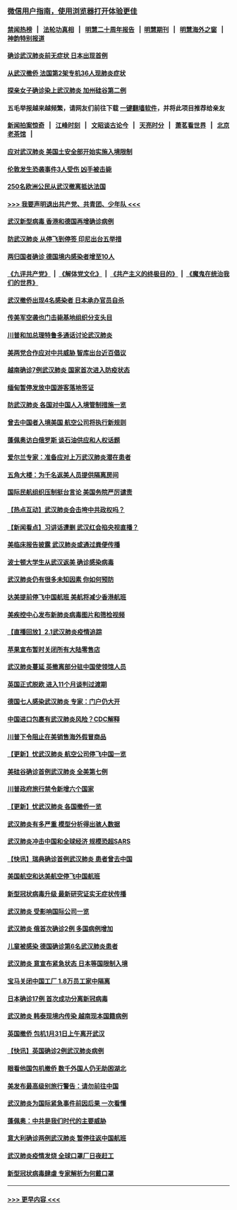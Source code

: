### [微信用户指南，使用浏览器打开体验更佳](https://github.com/gfw-breaker/banned-news1/blob/master/indexes/wechat-guide.md?t=0)
#### [禁闻热榜](热点新闻.md?t=0)  &nbsp;&nbsp;|&nbsp;&nbsp; [法轮功真相](https://github.com/gfw-breaker/truth/blob/master/README.md?t=0) &nbsp;&nbsp;|&nbsp;&nbsp; [明慧二十周年报告](https://github.com/gfw-breaker/mh-reports/blob/master/README.md?t=0) &nbsp;&nbsp;|&nbsp;&nbsp;[明慧期刊](https://github.com/gfw-breaker/mh-qikan) &nbsp;&nbsp;|&nbsp;&nbsp; [明慧海外之窗](https://github.com/gfw-breaker/mh-news/blob/master/README.md?t=0) &nbsp;&nbsp;|&nbsp;&nbsp; [神韵特别报道](https://github.com/gfw-breaker/mh-news/blob/master/shenyun.md?t=0)
#### [确诊武汉肺炎前无症状 日本出现首例](../pages/nsc418/n11841567.md?t=02032233) 
#### [从武汉撤侨 法国第2架专机36人现肺炎症状](../pages/nsc418/n11841382.md?t=02032233) 
#### [探亲女子确诊染上武汉肺炎 加州硅谷第二例](../pages/nsc418/n11839784.md?t=02032233) 
#### 五毛举报越来越频繁，请网友们前往下载 [一键翻墙软件](https://github.com/gfw-breaker/ssr-accounts)，并将此项目推荐给亲友
#### [新闻拍案惊奇](https://github.com/gfw-breaker/banned-news1/blob/master/pages/link4.md) &nbsp;&nbsp;|&nbsp;&nbsp; [江峰时刻](https://github.com/gfw-breaker/banned-news1/blob/master/pages/link4.md) &nbsp;&nbsp;|&nbsp;&nbsp; [文昭谈古论今](https://github.com/gfw-breaker/banned-news1/blob/master/pages/link4.md) &nbsp;&nbsp;|&nbsp;&nbsp; [天亮时分](https://github.com/gfw-breaker/banned-news1/blob/master/pages/link4.md) &nbsp;&nbsp;|&nbsp;&nbsp; [萧茗看世界](https://github.com/gfw-breaker/banned-news1/blob/master/pages/link4.md) &nbsp;&nbsp;|&nbsp;&nbsp; [北京老茶馆](https://github.com/gfw-breaker/banned-news1/blob/master/pages/link4.md) &nbsp;&nbsp;|&nbsp;&nbsp; 
#### [应对武汉肺炎 美国土安全部开始实施入境限制](../pages/nsc418/n11839729.md?t=02032233) 
#### [伦敦发生恐袭事件3人受伤 凶手被击毙](../pages/nsc418/n11839442.md?t=02032233) 
#### [250名欧洲公民从武汉撤离抵达法国](../pages/nsc418/n11839438.md?t=02032233) 
#### [>>> 我要声明退出共产党、共青团、少年队 <<<](https://github.com/begood0513/goodnews/blob/master/quit/letter.md) 
#### [武汉新型病毒 香港和德国再增确诊病例](../pages/nsc418/n11839381.md?t=02032233) 
#### [防武汉肺炎 从停飞到停签 印尼出台五举措](../pages/nsc418/n11839282.md?t=02032233) 
#### [两归国者确诊 德国境内感染者增至10人](../pages/nsc418/n11839164.md?t=02032233) 
#### [《九评共产党》](https://github.com/begood0513/9ping.md/blob/master/README.md) &nbsp;|&nbsp; [《解体党文化》](../../../../jtdwh.md/blob/master/README.md)  &nbsp;|&nbsp; [《共产主义的终极目的》](../../../../gczydzjmd.md/blob/master/README.md) &nbsp;|&nbsp; [《魔鬼在统治我们的世界》](../../../../mgztzwmdsj.md/blob/master/README.md) 
#### [武汉撤侨出现4名感染者 日本承办官员自杀](../pages/nsc418/n11839044.md?t=02032233) 
#### [传美军空袭也门击毙基地组织分支头目](../pages/nsc418/n11839210.md?t=02032233) 
#### [川普和加总理特鲁多通话讨论武汉肺炎](../pages/nsc418/n11839128.md?t=02032233) 
#### [美两党合作应对中共威胁 智库出台近百倡议](../pages/nsc418/n11838437.md?t=02032233) 
#### [越南确诊7例武汉肺炎 国家首次进入防疫状态](../pages/nsc418/n11838860.md?t=02032233) 
#### [缅甸暂停发放中国游客落地签证](../pages/nsc418/n11838730.md?t=02032233) 
#### [防武汉肺炎 各国对中国人入境管制措施一览](../pages/nsc418/n11838726.md?t=02032233) 
#### [曾去中国者入境美国 航空公司将执行新规则](../pages/nsc418/n11838375.md?t=02032233) 
#### [蓬佩奥访白俄罗斯 谈石油供应和人权话题](../pages/nsc418/n11838242.md?t=02032233) 
#### [爱尔兰专家：准备应对上万武汉肺炎潜在患者](../pages/nsc418/n11837978.md?t=02032233) 
#### [五角大楼：为千名返美人员提供隔离房间](../pages/nsc418/n11837831.md?t=02032233) 
#### [国际民航组织压制挺台言论 美国务院严厉谴责](../pages/nsc418/n11837791.md?t=02032233) 
#### [【热点互动】武汉肺炎会击垮中共政权吗？](../pages/nsc418/n11837779.md?t=02032233) 
#### [【新闻看点】习讲话遭删 武汉红会掐央视直播？](../pages/nsc418/n11837573.md?t=02032233) 
#### [美临床报告披露 武汉肺炎或通过粪便传播](../pages/nsc418/n11837626.md?t=02032233) 
#### [波士顿大学生从武汉返美 确诊感染病毒](../pages/nsc418/n11837580.md?t=02032233) 
#### [武汉肺炎仍有很多未知因素 你如何预防](../pages/nsc418/n11837666.md?t=02032233) 
#### [达美提前停飞中国航班 美航将减少香港航班](../pages/nsc418/n11837649.md?t=02032233) 
#### [美疾控中心发布新肺炎病毒图片和筛检视频](../pages/nsc418/n11837491.md?t=02032233) 
#### [【直播回放】2.1武汉肺炎疫情追踪](../pages/nsc418/n11837232.md?t=02032233) 
#### [苹果宣布暂时关闭所有大陆零售店](../pages/nsc418/n11837097.md?t=02032233) 
#### [武汉肺炎蔓延 英撤离部分驻中国使领馆人员](../pages/nsc418/n11837061.md?t=02032233) 
#### [英国正式脱欧 进入11个月谈判过渡期](../pages/nsc418/n11836911.md?t=02032233) 
#### [德国七人感染武汉肺炎 专家：门户仍大开](../pages/nsc418/n11836344.md?t=02032233) 
#### [中国进口包裹有武汉肺炎风险？CDC解释](../pages/nsc418/n11836321.md?t=02032233) 
#### [川普下令阻止在美销售海外假冒商品](../pages/nsc418/n11836261.md?t=02032233) 
#### [【更新】忧武汉肺炎 航空公司停飞中国一览](../pages/nsc418/n11835931.md?t=02032233) 
#### [美硅谷确诊首例武汉肺炎 全美第七例](../pages/nsc418/n11836093.md?t=02032233) 
#### [川普政府旅行禁令新增六个国家](../pages/nsc418/n11836083.md?t=02032233) 
#### [【更新】忧武汉肺炎 各国撤侨一览](../pages/nsc418/n11835673.md?t=02032233) 
#### [武汉肺炎有多严重 模型分析得出骇人数据](../pages/nsc418/n11835829.md?t=02032233) 
#### [武汉肺炎冲击中国和全球经济 规模恐超SARS](../pages/nsc418/n11835652.md?t=02032233) 
#### [【快讯】瑞典确诊首例武汉肺炎 患者曾去中国](../pages/nsc418/n11835675.md?t=02032233) 
#### [美国航空和达美航空停飞中国航班](../pages/nsc418/n11835567.md?t=02032233) 
#### [新型冠状病毒升级 最新研究证实无症状传播](../pages/nsc418/n11835589.md?t=02032233) 
#### [武汉肺炎 受影响国际公司一览](../pages/nsc418/n11835538.md?t=02032233) 
#### [武汉肺炎 俄首次确诊2例 多国病例增加](../pages/nsc418/n11835295.md?t=02032233) 
#### [儿童被感染 德国确诊第6名武汉肺炎患者](../pages/nsc418/n11835338.md?t=02032233) 
#### [武汉肺炎 意宣布紧急状态 日本等国限制入境](../pages/nsc418/n11835062.md?t=02032233) 
#### [宝马关闭中国工厂 1.8万员工家中隔离](../pages/nsc418/n11835128.md?t=02032233) 
#### [日本确诊17例 首次成功分离新冠病毒](../pages/nsc418/n11834975.md?t=02032233) 
#### [武汉肺炎 韩泰现境内传染 越南现本国籍病例](../pages/nsc418/n11834857.md?t=02032233) 
#### [英国撤侨 包机1月31日上午离开武汉](../pages/nsc418/n11834808.md?t=02032233) 
#### [【快讯】英国确诊2例武汉肺炎病例](../pages/nsc418/n11834824.md?t=02032233) 
#### [眼看他国包机撤侨 数千外国人仍无助困湖北](../pages/nsc418/n11834010.md?t=02032233) 
#### [美发布最高级别旅行警告：请勿前往中国](../pages/nsc418/n11834038.md?t=02032233) 
#### [武汉肺炎为国际紧急事件前因后果 一次看懂](../pages/nsc418/n11833893.md?t=02032233) 
#### [蓬佩奥：中共是我们时代的主要威胁](../pages/nsc418/n11833434.md?t=02032233) 
#### [意大利确诊两例武汉肺炎 暂停往返中国航班](../pages/nsc418/n11833483.md?t=02032233) 
#### [武汉肺炎疫情发烧 全球口罩厂日夜赶工](../pages/nsc418/n11833528.md?t=02032233) 
#### [新型冠状病毒肆虐 专家解析为何戴口罩](../pages/nsc418/n11833332.md?t=02032233) 

----
#### [ >>> 更早内容 <<< ](../indexes/nsc418-earlier.md)
